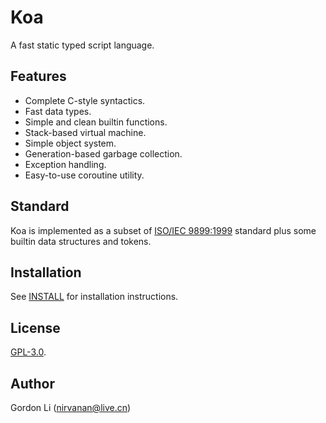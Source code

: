 # Koa
A fast static typed script language.
## Features
- Complete C-style syntactics.
- Fast data types.
- Simple and clean builtin functions.
- Stack-based virtual machine.
- Simple object system.
- Generation-based garbage collection.
- Exception handling.
- Easy-to-use coroutine utility.
## Standard
Koa is implemented as a subset of [ISO/IEC 9899:1999](https://www.iso.org/standard/29237.html) standard plus some builtin data structures and tokens.
## Installation
See [INSTALL](https://github.com/nirvanan/Codefox/blob/master/INSTALL) for installation instructions.
## License
[GPL-3.0](https://www.gnu.org/licenses/gpl-3.0.en.html).
## Author
Gordon Li (nirvanan@live.cn)

